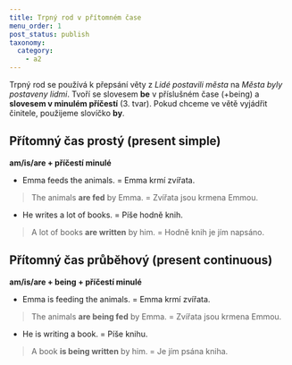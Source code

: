 ```yaml
---
title: Trpný rod v přítomném čase
menu_order: 1
post_status: publish
taxonomy:
  category:
    - a2
---
```


Trpný rod se používá k přepsání věty z _Lidé postavili města_ na _Města byly postaveny lidmi_. Tvoří se slovesem **be** v příslušném čase (+being) a **slovesem v minulém příčestí** (3. tvar). Pokud chceme ve větě vyjádřit činitele, použijeme slovíčko **by**.

## Přítomný čas prostý (present simple)

**am/is/are + příčestí minulé**

- Emma feeds the animals. = Emma krmí zvířata.

> The animals **are fed** by Emma. = Zvířata jsou krmena Emmou.

- He writes a lot of books. = Píše hodně knih.

> A lot of books **are written** by him. = Hodně knih je jím napsáno.

## Přítomný čas průběhový (present continuous)

**am/is/are + being + příčestí minulé**

- Emma is feeding the animals. = Emma krmí zvířata.

> The animals **are being fed** by Emma. = Zvířata jsou krmena Emmou.

- He is writing a book. = Píše knihu.

> A book **is being written** by him. = Je jím psána kniha.
